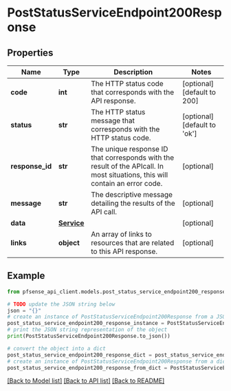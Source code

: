 # PostStatusServiceEndpoint200Response


## Properties

Name | Type | Description | Notes
------------ | ------------- | ------------- | -------------
**code** | **int** | The HTTP status code that corresponds with the API response. | [optional] [default to 200]
**status** | **str** | The HTTP status message that corresponds with the HTTP status code. | [optional] [default to 'ok']
**response_id** | **str** | The unique response ID that corresponds with the result of the APIcall. In most situations, this will contain an error code. | [optional] 
**message** | **str** | The descriptive message detailing the results of the API call. | [optional] 
**data** | [**Service**](Service.md) |  | [optional] 
**links** | **object** | An array of links to resources that are related to this API response. | [optional] 

## Example

```python
from pfsense_api_client.models.post_status_service_endpoint200_response import PostStatusServiceEndpoint200Response

# TODO update the JSON string below
json = "{}"
# create an instance of PostStatusServiceEndpoint200Response from a JSON string
post_status_service_endpoint200_response_instance = PostStatusServiceEndpoint200Response.from_json(json)
# print the JSON string representation of the object
print(PostStatusServiceEndpoint200Response.to_json())

# convert the object into a dict
post_status_service_endpoint200_response_dict = post_status_service_endpoint200_response_instance.to_dict()
# create an instance of PostStatusServiceEndpoint200Response from a dict
post_status_service_endpoint200_response_from_dict = PostStatusServiceEndpoint200Response.from_dict(post_status_service_endpoint200_response_dict)
```
[[Back to Model list]](../README.md#documentation-for-models) [[Back to API list]](../README.md#documentation-for-api-endpoints) [[Back to README]](../README.md)


